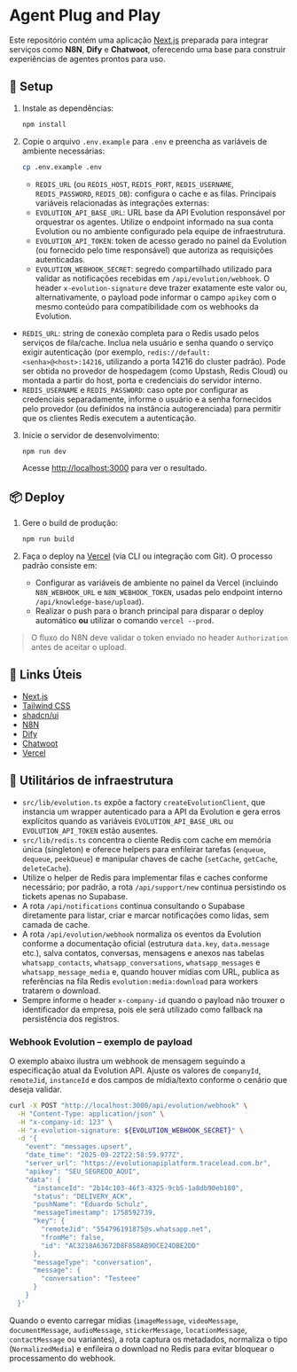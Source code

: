 # Agent Plug and Play

Este repositório contém uma aplicação [Next.js](https://nextjs.org/) preparada para integrar serviços como **N8N**, **Dify** e **Chatwoot**, oferecendo uma base para construir experiências de agentes prontos para uso.

## 🚀 Setup

1. Instale as dependências:

   ```bash
   npm install
   ```

2. Copie o arquivo `.env.example` para `.env` e preencha as variáveis de ambiente necessárias:

   ```bash
   cp .env.example .env
   ```

   - `REDIS_URL` (ou `REDIS_HOST`, `REDIS_PORT`, `REDIS_USERNAME`, `REDIS_PASSWORD`, `REDIS_DB`): configura o cache e as filas.
   Principais variáveis relacionadas às integrações externas:
   - `EVOLUTION_API_BASE_URL`: URL base da API Evolution responsável por orquestrar os agentes. Utilize o endpoint informado na sua conta Evolution ou no ambiente configurado pela equipe de infraestrutura.
   - `EVOLUTION_API_TOKEN`: token de acesso gerado no painel da Evolution (ou fornecido pelo time responsável) que autoriza as requisições autenticadas.
   - `EVOLUTION_WEBHOOK_SECRET`: segredo compartilhado utilizado para validar as notificações recebidas em `/api/evolution/webhook`. O header `x-evolution-signature` deve trazer exatamente este valor ou, alternativamente, o payload pode informar o campo `apikey` com o mesmo conteúdo para compatibilidade com os webhooks da Evolution.
  - `REDIS_URL`: string de conexão completa para o Redis usado pelos serviços de fila/cache. Inclua nela usuário e senha quando o serviço exigir autenticação (por exemplo, `redis://default:<senha>@<host>:14216`, utilizando a porta 14216 do cluster padrão). Pode ser obtida no provedor de hospedagem (como Upstash, Redis Cloud) ou montada a partir do host, porta e credenciais do servidor interno.
  - `REDIS_USERNAME` e `REDIS_PASSWORD`: caso opte por configurar as credenciais separadamente, informe o usuário e a senha fornecidos pelo provedor (ou definidos na instância autogerenciada) para permitir que os clientes Redis executem a autenticação.

3. Inicie o servidor de desenvolvimento:

   ```bash
   npm run dev
   ```

   Acesse [http://localhost:3000](http://localhost:3000) para ver o resultado.

## 📦 Deploy

1. Gere o build de produção:

   ```bash
   npm run build
   ```

2. Faça o deploy na [Vercel](https://vercel.com/) (via CLI ou integração com Git). O processo padrão consiste em:
   - Configurar as variáveis de ambiente no painel da Vercel (incluindo `N8N_WEBHOOK_URL` e `N8N_WEBHOOK_TOKEN`, usadas pelo endpoint interno `/api/knowledge-base/upload`).
   - Realizar o push para o branch principal para disparar o deploy automático **ou** utilizar o comando `vercel --prod`.

> O fluxo do N8N deve validar o token enviado no header `Authorization` antes de aceitar o upload.

## 🔗 Links Úteis

- [Next.js](https://nextjs.org/docs)
- [Tailwind CSS](https://tailwindcss.com/)
- [shadcn/ui](https://ui.shadcn.com/)
- [N8N](https://n8n.io/)
- [Dify](https://dify.ai/)
- [Chatwoot](https://www.chatwoot.com/)
- [Vercel](https://vercel.com/)

## 🧰 Utilitários de infraestrutura

- `src/lib/evolution.ts` expõe a factory `createEvolutionClient`, que instancia um wrapper autenticado para a API da Evolution e gera erros explícitos quando as variáveis `EVOLUTION_API_BASE_URL` ou `EVOLUTION_API_TOKEN` estão ausentes.
- `src/lib/redis.ts` concentra o cliente Redis com cache em memória única (singleton) e oferece helpers para enfileirar tarefas (`enqueue`, `dequeue`, `peekQueue`) e manipular chaves de cache (`setCache`, `getCache`, `deleteCache`).
- Utilize o helper de Redis para implementar filas e caches conforme necessário; por padrão, a rota `/api/support/new` continua persistindo os tickets apenas no Supabase.
- A rota `/api/notifications` continua consultando o Supabase diretamente para listar, criar e marcar notificações como lidas, sem camada de cache.
- A rota `/api/evolution/webhook` normaliza os eventos da Evolution conforme a documentação oficial (estrutura `data.key`, `data.message` etc.), salva contatos, conversas, mensagens e anexos nas tabelas `whatsapp_contacts`, `whatsapp_conversations`, `whatsapp_messages` e `whatsapp_message_media` e, quando houver mídias com URL, publica as referências na fila Redis `evolution:media:download` para workers tratarem o download.
- Sempre informe o header `x-company-id` quando o payload não trouxer o identificador da empresa, pois ele será utilizado como fallback na persistência dos registros.

### Webhook Evolution – exemplo de payload

O exemplo abaixo ilustra um webhook de mensagem seguindo a especificação atual da Evolution API. Ajuste os valores de `companyId`, `remoteJid`, `instanceId` e dos campos de mídia/texto conforme o cenário que deseja validar.

```bash
curl -X POST "http://localhost:3000/api/evolution/webhook" \
  -H "Content-Type: application/json" \
  -H "x-company-id: 123" \
  -H "x-evolution-signature: ${EVOLUTION_WEBHOOK_SECRET}" \
  -d '{
    "event": "messages.upsert",
    "date_time": "2025-09-22T22:58:59.977Z",
    "server_url": "https://evolutionapiplatform.tracelead.com.br",
    "apikey": "SEU_SEGREDO_AQUI",
    "data": {
      "instanceId": "2b14c103-46f3-4325-9cb5-1a8db90eb180",
      "status": "DELIVERY_ACK",
      "pushName": "Eduardo Schulz",
      "messageTimestamp": 1758592739,
      "key": {
        "remoteJid": "554796191875@s.whatsapp.net",
        "fromMe": false,
        "id": "AC3218A63672D8F858AB9DCE24DBE2DD"
      },
      "messageType": "conversation",
      "message": {
        "conversation": "Testeee"
      }
    }
  }'
```

Quando o evento carregar mídias (`imageMessage`, `videoMessage`, `documentMessage`, `audioMessage`, `stickerMessage`, `locationMessage`, `contactMessage` ou variantes), a rota captura os metadados, normaliza o tipo (`NormalizedMedia`) e enfileira o download no Redis para evitar bloquear o processamento do webhook.


